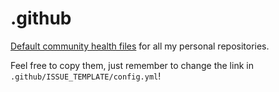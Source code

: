 # .github

[Default community health files](https://docs.github.com/en/github/building-a-strong-community/creating-a-default-community-health-file) for all my personal repositories.

Feel free to copy them, just remember to change the link in `.github/ISSUE_TEMPLATE/config.yml`!
